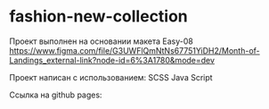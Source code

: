 # fashion-new-collection

Проект выполнен на основании макета
Easy-08
https://www.figma.com/file/G3UWFlQmNtNs67751YiDH2/Month-of-Landings_external-link?node-id=6%3A1780&mode=dev

Проект написан с использованием:
SCSS
Java Script

Ссылка на github pages:

